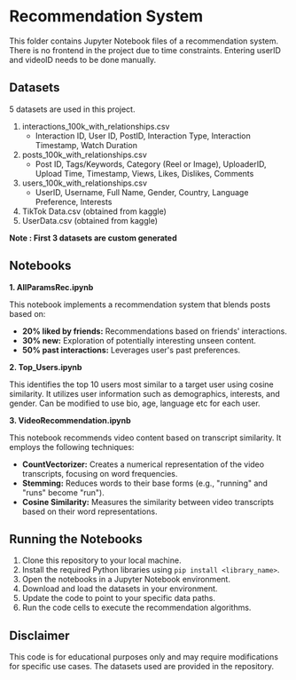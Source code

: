 # Recommendation System

This folder contains Jupyter Notebook files of a recommendation system. There is no frontend in the project due to time constraints. Entering userID and videoID needs to be done manually.

## Datasets

5 datasets are used in this project. 

1. interactions_100k_with_relationships.csv
    * Interaction ID, User ID, PostID, Interaction Type, Interaction Timestamp, Watch Duration
2. posts_100k_with_relationships.csv
    * Post ID, Tags/Keywords, Category (Reel or Image), UploaderID, Upload Time, Timestamp, Views, Likes, Dislikes, Comments
3. users_100k_with_relationships.csv
    * UserID, Username, Full Name, Gender, Country, Language Preference, Interests
4. TikTok Data.csv (obtained from kaggle)
5. UserData.csv (obtained from kaggle)

**Note : First 3 datasets are custom generated**

## Notebooks

**1. AllParamsRec.ipynb**

This notebook implements a recommendation system that blends posts based on:

* **20% liked by friends:** Recommendations based on friends' interactions.
* **30% new:** Exploration of potentially interesting unseen content.
* **50% past interactions:** Leverages user's past preferences.

**2. Top_Users.ipynb**

This identifies the top 10 users most similar to a target user using cosine similarity. It utilizes user information such as demographics, interests, and gender. Can be modified to use bio, age, language etc for each user.

**3. VideoRecommendation.ipynb**

This notebook recommends video content based on transcript similarity. It employs the following techniques:

* **CountVectorizer:** Creates a numerical representation of the video transcripts, focusing on word frequencies.
* **Stemming:** Reduces words to their base forms (e.g., "running" and "runs" become "run").
* **Cosine Similarity:** Measures the similarity between video transcripts based on their word representations.

## Running the Notebooks

1. Clone this repository to your local machine.
2. Install the required Python libraries using `pip install <library_name>`.
3. Open the notebooks in a Jupyter Notebook environment.
4. Download and load the datasets in your environment.
5. Update the code to point to your specific data paths.
6. Run the code cells to execute the recommendation algorithms.

## Disclaimer

This code is for educational purposes only and may require modifications for specific use cases. The datasets used are provided in the repository.